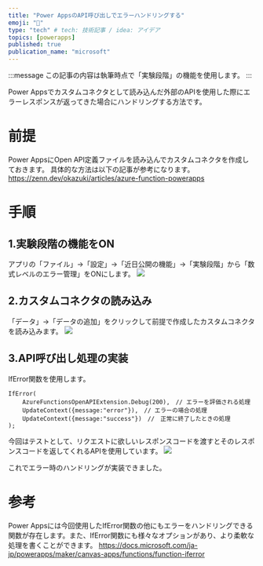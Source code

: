 ```yaml
---
title: "Power AppsのAPI呼び出しでエラーハンドリングする"
emoji: "🚗"
type: "tech" # tech: 技術記事 / idea: アイデア
topics: [powerapps]
published: true
publication_name: "microsoft"
---
```


:::message
この記事の内容は執筆時点で「実験段階」の機能を使用します。
:::

Power Appsでカスタムコネクタとして読み込んだ外部のAPIを使用した際にエラーレスポンスが返ってきた場合にハンドリングする方法です。

# 前提
Power AppsにOpen API定義ファイルを読み込んでカスタムコネクタを作成しておきます。
具体的な方法は以下の記事が参考になります。
https://zenn.dev/okazuki/articles/azure-function-powerapps

# 手順
## 1.実験段階の機能をON
アプリの「ファイル」→「設定」→「近日公開の機能」→「実験段階」から「数式レベルのエラー管理」をONにします。
![](https://storage.googleapis.com/zenn-user-upload/75c31a25afb9235b38f0c618.png)


## 2.カスタムコネクタの読み込み
「データ」→「データの追加」をクリックして前提で作成したカスタムコネクタを読み込みます。
![](https://storage.googleapis.com/zenn-user-upload/73a76fc1ec14c452250481a5.png)

## 3.API呼び出し処理の実装
IfError関数を使用します。
```
IfError(
    AzureFunctionsOpenAPIExtension.Debug(200),　// エラーを評価される処理
    UpdateContext({message:"error"}),　// エラーの場合の処理
    UpdateContext({message:"success"})　//　正常に終了したときの処理
);
```

今回はテストとして、リクエストに欲しいレスポンスコードを渡すとそのレスポンスコードを返してくれるAPIを使用しています。
![](https://storage.googleapis.com/zenn-user-upload/a71ee790e190b1a06035ba3a.gif)


これでエラー時のハンドリングが実装できました。

# 参考
Power Appsには今回使用したIfError関数の他にもエラーをハンドリングできる関数が存在します。また、IfError関数にも様々なオプションがあり、より柔軟な処理を書くことができます。
https://docs.microsoft.com/ja-jp/powerapps/maker/canvas-apps/functions/function-iferror